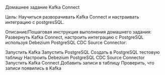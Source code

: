 Домашнее задание
Kafka Connect

Цель:
Научиться разворачивать Kafka Connect и настраивать интеграцию с postgresSQL.

Описание/Пошаговая инструкция выполнения домашнего задания:
Развернуть Kafka Connect, настроить интеграцию с PostgreSQL используя Debezium PostgreSQL CDC Source Connector:

Запустить Kafka
Запустить PostgreSQL
Создать в PostgreSQL тестовую таблицу
Настроить Debezium PostgreSQL CDC Source Connector
Запустить Kafka Connect
Добавить записи в таблицу
Проверить, что записи появились в Kafka
